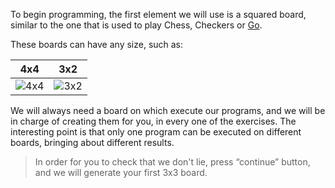 To begin programming, the first element we will use is a squared board, similar to the one that is used to play Chess, Checkers or [Go](http://es.wikipedia.org/wiki/Go).
 
These boards can have any size, such as:

| 4x4 | 3x2 |
|:---:|:---:|
|![4x4](https://raw.githubusercontent.com/sagrado-corazon-alcal/mumuki-fundamentos-gobstones-guia-1-primeros-programas/master/4x4.png)|![3x2](https://raw.githubusercontent.com/sagrado-corazon-alcal/mumuki-fundamentos-gobstones-guia-1-primeros-programas/master/3x2.png)|
 
We will always need a board on which execute our programs, and we will be in charge of creating them for you, in every one of the exercises.
The interesting point is that only one program can be executed on different boards, bringing about different results.
 
> In order for you to check that we don't lie, press “continue” button, and we will generate your first 3x3 board.
